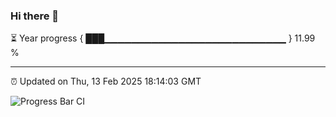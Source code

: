 ### Hi there 👋

⏳ Year progress { ███▁▁▁▁▁▁▁▁▁▁▁▁▁▁▁▁▁▁▁▁▁▁▁▁▁▁▁ } 11.99 %

---

⏰ Updated on Thu, 13 Feb 2025 18:14:03 GMT

![Progress Bar CI](https://github.com/Shyam-Makwana/GitHub-Actions-Demo/workflows/Progress%20Bar%20CI/badge.svg)
